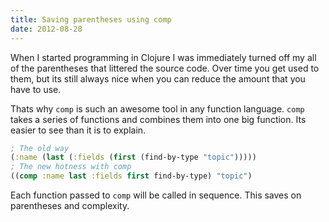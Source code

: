 ```yaml
---
title: Saving parentheses using comp
date: 2012-08-28
---
```

When I started programming in Clojure I was immediately turned off my all of the
parentheses that littered the source code.  Over time you get used to them, but
its still always nice when you can reduce the amount that you have to use.

Thats why `comp` is such an awesome tool in any function language.  `comp` takes
a series of functions and combines them into one big function. Its easier to
see than it is to explain.

```clojure
; The old way
(:name (last (:fields (first (find-by-type "topic")))))
; The new hotness with comp
((comp :name last :fields first find-by-type) "topic")
```

Each function passed to `comp` will be called in sequence.  This saves on
parentheses and complexity.
